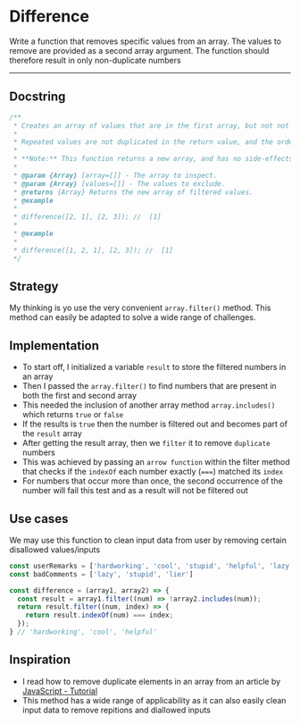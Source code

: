 # Difference

Write a function that removes specific values from an array. The values to
remove are provided as a second array argument.
The function should therefore result in only non-duplicate numbers

---

## Docstring

```js
/**
 * Creates an array of values that are in the first array, but not not in the second array.
 *
 * Repeated values are not duplicated in the return value, and the order of result values are determined by the first array.
 *
 * **Note:** This function returns a new array, and has no side-effects.
 *
 * @param {Array} [array=[]] - The array to inspect.
 * @param {Array} [values=[]] - The values to exclude.
 * @returns {Array} Returns the new array of filtered values.
 * @example
 *
 * difference([2, 1], [2, 3]); //  [1]
 *
 * @example
 *
 * difference([1, 2, 1], [2, 3]); //  [1]
 */
```

## Strategy

My thinking is yo use the very convenient `array.filter()` method. This
method can easily be adapted to solve a wide range of challenges.

## Implementation

- To start off, I initialized a variable `result` to store the filtered numbers
in an array
- Then I passed the `array.filter()` to find numbers that are present in both the
first and second array
- This needed the inclusion of another array method `array.includes()` which returns
`true` or `false`
- If the results is `true` then the number is filtered out and becomes part of the
`result` array
- After getting the result array, then we `filter` it to remove `duplicate` numbers
- This was achieved by passing an `arrow function` within the filter method that
checks if the `indexOf` each
number exactly (`===`) matched its `index`
- For numbers that occur more than once, the second occurrence of the number will
fail this test
and as a result will not be filtered out

## Use cases

We may use this function to clean input data from user
by removing certain disallowed values/inputs

```js
const userRemarks = ['hardworking', 'cool', 'stupid', 'helpful', 'lazy']
const badComments = ['lazy', 'stupid', 'lier']

const difference = (array1, array2) => {
  const result = array1.filter((num) => !array2.includes(num));
  return result.filter((num, index) => {
    return result.indexOf(num) === index;
  });
} // 'hardworking', 'cool', 'helpful'
```

## Inspiration

- I read how to remove duplicate elements in an array from an
article by [JavaScript - Tutorial](https://www.javascripttutorial.net/array/javascript-remove-duplicates-from-array/)
- This method has a wide range of applicability as it can also easily clean input
data to remove repitions and diallowed inputs